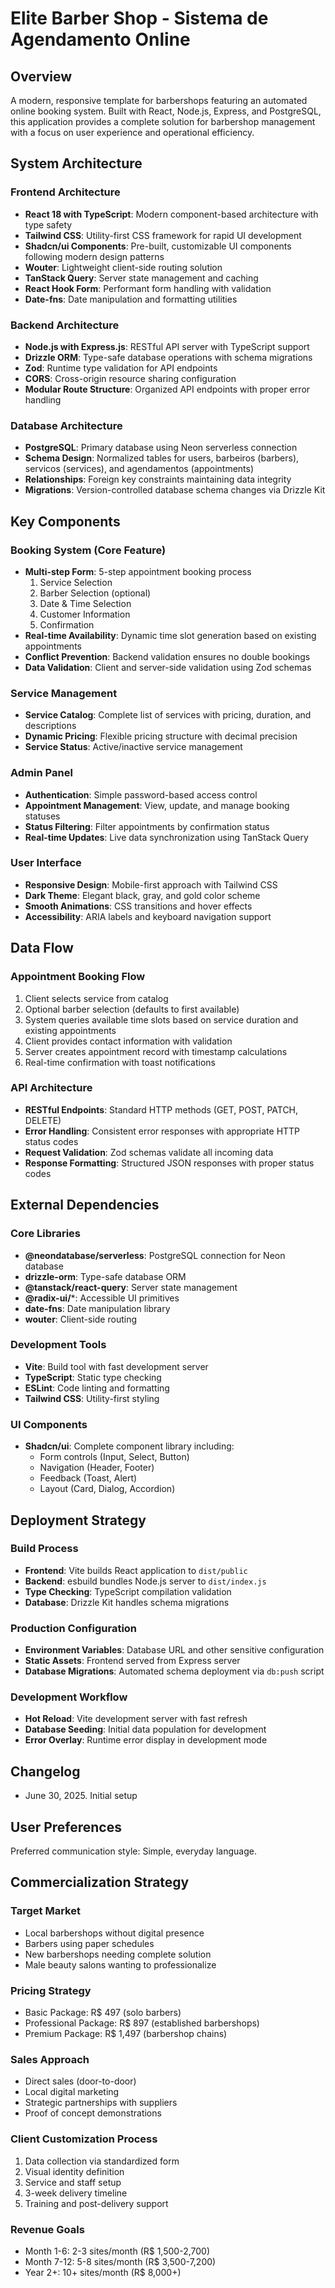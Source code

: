 # Elite Barber Shop - Sistema de Agendamento Online

## Overview

A modern, responsive template for barbershops featuring an automated online booking system. Built with React, Node.js, Express, and PostgreSQL, this application provides a complete solution for barbershop management with a focus on user experience and operational efficiency.

## System Architecture

### Frontend Architecture
- **React 18 with TypeScript**: Modern component-based architecture with type safety
- **Tailwind CSS**: Utility-first CSS framework for rapid UI development
- **Shadcn/ui Components**: Pre-built, customizable UI components following modern design patterns
- **Wouter**: Lightweight client-side routing solution
- **TanStack Query**: Server state management and caching
- **React Hook Form**: Performant form handling with validation
- **Date-fns**: Date manipulation and formatting utilities

### Backend Architecture
- **Node.js with Express.js**: RESTful API server with TypeScript support
- **Drizzle ORM**: Type-safe database operations with schema migrations
- **Zod**: Runtime type validation for API endpoints
- **CORS**: Cross-origin resource sharing configuration
- **Modular Route Structure**: Organized API endpoints with proper error handling

### Database Architecture
- **PostgreSQL**: Primary database using Neon serverless connection
- **Schema Design**: Normalized tables for users, barbeiros (barbers), servicos (services), and agendamentos (appointments)
- **Relationships**: Foreign key constraints maintaining data integrity
- **Migrations**: Version-controlled database schema changes via Drizzle Kit

## Key Components

### Booking System (Core Feature)
- **Multi-step Form**: 5-step appointment booking process
  1. Service Selection
  2. Barber Selection (optional)
  3. Date & Time Selection
  4. Customer Information
  5. Confirmation
- **Real-time Availability**: Dynamic time slot generation based on existing appointments
- **Conflict Prevention**: Backend validation ensures no double bookings
- **Data Validation**: Client and server-side validation using Zod schemas

### Service Management
- **Service Catalog**: Complete list of services with pricing, duration, and descriptions
- **Dynamic Pricing**: Flexible pricing structure with decimal precision
- **Service Status**: Active/inactive service management

### Admin Panel
- **Authentication**: Simple password-based access control
- **Appointment Management**: View, update, and manage booking statuses
- **Status Filtering**: Filter appointments by confirmation status
- **Real-time Updates**: Live data synchronization using TanStack Query

### User Interface
- **Responsive Design**: Mobile-first approach with Tailwind CSS
- **Dark Theme**: Elegant black, gray, and gold color scheme
- **Smooth Animations**: CSS transitions and hover effects
- **Accessibility**: ARIA labels and keyboard navigation support

## Data Flow

### Appointment Booking Flow
1. Client selects service from catalog
2. Optional barber selection (defaults to first available)
3. System queries available time slots based on service duration and existing appointments
4. Client provides contact information with validation
5. Server creates appointment record with timestamp calculations
6. Real-time confirmation with toast notifications

### API Architecture
- **RESTful Endpoints**: Standard HTTP methods (GET, POST, PATCH, DELETE)
- **Error Handling**: Consistent error responses with appropriate HTTP status codes
- **Request Validation**: Zod schemas validate all incoming data
- **Response Formatting**: Structured JSON responses with proper status codes

## External Dependencies

### Core Libraries
- **@neondatabase/serverless**: PostgreSQL connection for Neon database
- **drizzle-orm**: Type-safe database ORM
- **@tanstack/react-query**: Server state management
- **@radix-ui/***: Accessible UI primitives
- **date-fns**: Date manipulation library
- **wouter**: Client-side routing

### Development Tools
- **Vite**: Build tool with fast development server
- **TypeScript**: Static type checking
- **ESLint**: Code linting and formatting
- **Tailwind CSS**: Utility-first styling

### UI Components
- **Shadcn/ui**: Complete component library including:
  - Form controls (Input, Select, Button)
  - Navigation (Header, Footer)
  - Feedback (Toast, Alert)
  - Layout (Card, Dialog, Accordion)

## Deployment Strategy

### Build Process
- **Frontend**: Vite builds React application to `dist/public`
- **Backend**: esbuild bundles Node.js server to `dist/index.js`
- **Type Checking**: TypeScript compilation validation
- **Database**: Drizzle Kit handles schema migrations

### Production Configuration
- **Environment Variables**: Database URL and other sensitive configuration
- **Static Assets**: Frontend served from Express server
- **Database Migrations**: Automated schema deployment via `db:push` script

### Development Workflow
- **Hot Reload**: Vite development server with fast refresh
- **Database Seeding**: Initial data population for development
- **Error Overlay**: Runtime error display in development mode

## Changelog

- June 30, 2025. Initial setup

## User Preferences

Preferred communication style: Simple, everyday language.

## Commercialization Strategy

### Target Market
- Local barbershops without digital presence
- Barbers using paper schedules
- New barbershops needing complete solution
- Male beauty salons wanting to professionalize

### Pricing Strategy
- Basic Package: R$ 497 (solo barbers)
- Professional Package: R$ 897 (established barbershops)
- Premium Package: R$ 1,497 (barbershop chains)

### Sales Approach
- Direct sales (door-to-door)
- Local digital marketing
- Strategic partnerships with suppliers
- Proof of concept demonstrations

### Client Customization Process
1. Data collection via standardized form
2. Visual identity definition
3. Service and staff setup
4. 3-week delivery timeline
5. Training and post-delivery support

### Revenue Goals
- Month 1-6: 2-3 sites/month (R$ 1,500-2,700)
- Month 7-12: 5-8 sites/month (R$ 3,500-7,200)
- Year 2+: 10+ sites/month (R$ 8,000+)